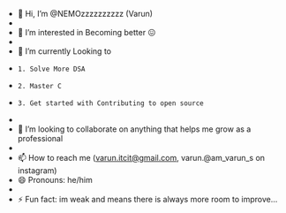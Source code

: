 - 👋 Hi, I’m @NEMOzzzzzzzzzz (Varun)
-
- 👀 I’m interested in Becoming better 😖
-
- 🌱 I’m currently Looking to
-     1. Solve More DSA
-     2. Master C
-     3. Get started with Contributing to open source
- 
- 💞️ I’m looking to collaborate on anything that helps me grow as a professional
-
- 📫 How to reach me (varun.itcit@gmail.com, varun.@am_varun_s on instagram)
- 😄 Pronouns: he/him
-
- ⚡ Fun fact: im weak and means there is always more room to improve...
<!---
NEMOzzzzzzzzzz/NEMOzzzzzzzzzz is a ✨ special ✨ repository because its `README.md` (this file) appears on your GitHub profile.
You can click the Preview link to take a look at your changes.
--->
